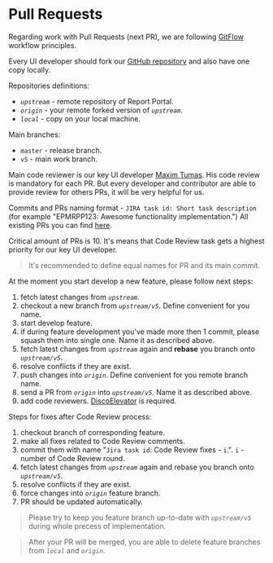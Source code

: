 # Pull Requests

Regarding work with Pull Requests (next PR), we are following [GitFlow](https://www.atlassian.com/git/tutorials/comparing-workflows/gitflow-workflow) workflow principles.

Every UI developer should fork our [GitHub repository](https://github.com/reportportal/service-ui) and also have one copy locally.

Repositories definitions:

* _`upstream`_ - remote repository of Report Portal.
* _`origin`_ - your remote forked version of _`upstream`_.
* _`local`_ - copy on your local machine.

Main branches:

* `master` - release branch.
* `v5` - main work branch.

Main code reviewer is our key UI developer [Maxim Tumas](https://telescope.epam.com/who/Maxim_Tumas). His code review is mandatory for each PR. But every developer and contributor are able to provide review for others PRs, it will be very helpful for us.

Commits and PRs naming format - `JIRA task id: Short task description` (for example "EPMRPP123: Awesome functionality implementation.")
All existing PRs you can find [here](https://github.com/reportportal/service-ui/pulls).

Critical amount of PRs is 10. It's means that Code Review task gets a highest priority for our key UI developer.

> It's recommended to define equal names for PR and its main commit.

At the moment you start develop a new feature, please follow next steps:

1.  fetch latest changes from _`upstream`_.
2.  checkout a new branch from _`upstream/v5`_. Define convenient for you name.
3.  start develop feature.
4.  if during feature development you've made more then 1 commit, please squash them into single one. Name it as described above.
5.  fetch latest changes from _`upstream`_ again and **rebase** you branch onto _`upstream/v5`_.
6.  resolve conflicts if they are exist.
7.  push changes into _`origin`_. Define convenient for you remote branch name.
8.  send a PR from _`origin`_ into _`upstream/v5`_. Name it as described above.
9.  add code reviewers. [DiscoElevator](https://github.com/DiscoElevator) is required.

Steps for fixes after Code Review process:

1.  checkout branch of corresponding feature.
2.  make all fixes related to Code Review comments.
3.  commit them with name "`Jira task id`: Code Review fixes - `i`.". `i` - number of Code Review round.
4.  fetch latest changes from _`upstream`_ again and rebase you branch onto _`upstream/v5`_.
5.  resolve conflicts if they are exist.
6.  force changes into _`origin`_ feature branch.
7.  PR should be updated automatically.

> Please try to keep you feature branch up-to-date with _`upstream/v5`_ during whole precess of implementation.

> After your PR will be merged, you are able to delete feature branches from _`local`_ and _`origin`_.
